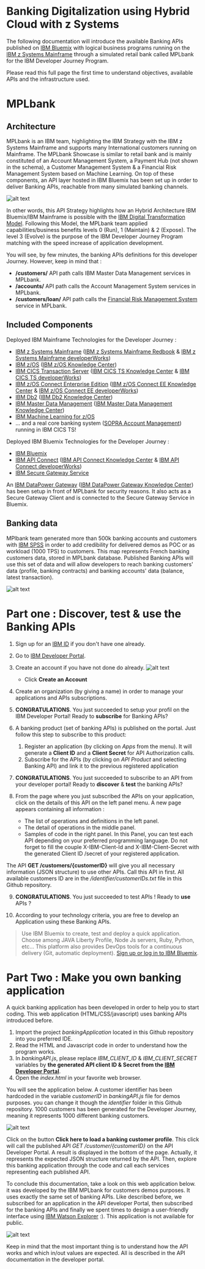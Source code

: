 # Banking Digitalization using Hybrid Cloud with z Systems

The following documentation will introduce the available Banking APIs published on [IBM Bluemix] with logical business programs running on the [IBM z Systems Mainframe] through a simulated retail bank called MPLbank for the IBM Developer Journey Program.

Please read this full page the first time to understand objectives, available APIs and the infrastructure used.

# MPLbank

## Architecture

MPLbank is an IBM team, highlighting the IBM Strategy with the IBM z Systems Mainframe and supports many International customers running on Mainframe. The MPLbank Showcase is similar to retail bank and is mainly constituted of an Account Management System, a Payment Hub (not shown in the schema), a Customer Management System & a Financial Risk Management System based on Machine Learning. On top of these components, an API layer hosted in IBM Bluemix has been set up in order to deliver Banking APIs, reachable from many simulated banking channels.

![alt text](images/architecture_new.png "Architecture")

In other words, this API Strategy highlights how an Hybrid Architecture IBM Bluemix/IBM Mainframe is possible with the [IBM Digital Transformation Model]. Following this Model, the MPLbank team applied capabilities/business benefits levels 0 (Run), 1 (Maintain) & 2 (Expose). The level 3 (Evolve) is the purpose of the IBM Developer Journey Program matching with the speed increase of application development.

You will see, by few minutes, the banking APIs definitions for this developer Journey. However, keep in mind that :
* **/customers/** API path calls IBM Master Data Management services in MPLbank.
* **/accounts/** API path calls the Account Management System services in MPLbank.
* **/customers/loan/** API path calls the [Financial Risk Management System] service in MPLbank.

## Included Components

Deployed IBM Mainframe Technologies for the Developer Journey :
* [IBM z Systems Mainframe] ([IBM z Systems Mainframe Redbook] & [IBM z Systems Mainframe developerWorks])
* [IBM z/OS] ([IBM z/OS Knowledge Center])
* [IBM CICS Transaction Server] ([IBM CICS TS Knowledge Center] & [IBM CICS TS developerWorks])
* [IBM z/OS Connect Enterprise Edition] ([IBM z/OS Connect EE Knowledge Center] & [IBM z/OS Connect EE developerWorks])
* [IBM Db2] ([IBM Db2 Knowledge Center])
* [IBM Master Data Management] ([IBM Master Data Management Knowledge Center])
* [IBM Machine Learning for z/OS]
* ... and a real core banking system ([SOPRA Account Management]) running in IBM CICS TS!

Deployed IBM Bluemix Technologies for the Developer Journey :
* [IBM Bluemix]
* [IBM API Connect] ([IBM API Connect Knowledge Center] & [IBM API Connect developerWorks])
* [IBM Secure Gateway Service]

An [IBM DataPower Gateway] ([IBM DataPower Gateway Knowledge Center]) has been setup in front of MPLbank for security reasons. It also acts as a Secure Gateway Client and is connected to the Secure Gateway Service in Bluemix.

## Banking data

MPlbank team generated more than 500k banking accounts and customers with [IBM SPSS] in order to add credibility for delivered demos as POC or as workload (1000 TPS) to customers. This map represents French banking customers data, stored in MPLbank database. Published Banking APIs will use this set of data and will allow developers to reach banking customers' data (profile, banking contracts) and banking accounts' data (balance, latest transaction).

![alt text](images/mplbank-customer.png "Customer data")

# Part one : Discover, test & use the Banking APIs

1.	Sign up for an [IBM ID] if you don't have one already.

2.	Go to [IBM Developer Portal].

3. Create an account if you have not done do already.
![alt text](images/createAccount.png "Create Account")
    * Click **Create an Account**

3.	Create an organization (by giving a name) in order to manage your applications and APIs subscriptions.

4.	**CONGRATULATIONS**. You just succeeded to setup your profil on the IBM Developer Portal! Ready to **subscribe** for Banking APIs?

5.	A banking product (set of banking APIs) is published on the portal. Just follow this step to subscribe to this product: 
    1. Register an application (by clicking on *Apps* from the menu). It will generate a **Client ID** and a **Client Secret** for API Authorization calls.
    2. Subscribe for the APIs (by clicking on *API Product* and selecting Banking API) and link it to the previous registered application

7.	**CONGRATULATIONS**. You just succeeded to subscribe to an API from your developer portal! Ready to **discover** & **test** the banking APIs? 

8.	From the page where you just subscribed the APIs on your application, click on the details of this API on the left panel menu. A new page appears containing all information :
    * The list of operations and definitions in the left panel. 
    * The detail of operations in the middle panel. 
    * Samples of code in the right panel. In this Panel, you can test each API depending on your preferred programming language. Do not forget to fill the couple X-IBM-Client-Id and X-IBM-Client-Secret with the generated Client ID /secret of your registered application.


The API **GET /customers/{customerID}** will give you all necessary information (JSON structure) to use other APIs. Call this API in first. All available customers ID are in the */identifier/customerIDs.txt* file in this Github repository.


9.	**CONGRATULATIONS**. You just succeeded to test APIs ! Ready to **use** APIs ?

10.	According to your technology criteria, you are free to develop an Application using these Banking APIs.
> Use IBM Bluemix to create, test and deploy a quick application. Choose among JAVA Liberty Profile, Node Js servers, Ruby, Python, etc... This platform also provides DevOps tools for a continuous delivery (Git, automatic deployment). [Sign up or log in to IBM Bluemix].


# Part Two : Make you own banking application

A quick banking application has been developed in order to help you to start coding. This web application (HTML/CSS/javascript) uses banking APIs introduced before. 

1.	Import the project *bankingApplication* located in this Github repository into you preferred IDE.
2.	Read the HTML and Javascript code in order to understand how the program works.
3.	In *bankingAPI.js*, please replace *IBM_CLIENT_ID* & *IBM_CLIENT_SECRET* variables by **the generated API client ID & Secret from the [IBM Developer Portal]**.
4.	Open the *index.html* in your favorite web browser.

You will see the application below. A customer identifier has been hardcoded in the variable *customerID* in *bankingAPI.js* file for demos purposes. you can change it though the *identifier* folder in this Github repository. 1000 customers has been generated for the Developer Journey, meaning it represents 1000 different banking customers.

![alt text](images/banking_application.png "Banking Application Sample")

Click on the button **Click here to load a banking customer profile**. This click will call the published API *GET /customer/{customerID}* on the API Developer Portal. A result is displayed in the bottom of the page. Actually, it represents the expected JSON structure returned by the API. Then, explore this banking application through the code and call each services representing each published API.

To conclude this documentation, take a look on this web application below. it was developed by the IBM MPLbank for customers demos purposes. It uses exactly the same set of banking APIs. Like described before, we subscribed for an application in the API developer Portal, then subscribed for the banking APIs and finally we spent times to design a user-friendly interface using [IBM Watson Explorer] :). This application is not available for public.

![alt text](images/banking_customer.png "Banking customer in MPLbank")

Keep in mind that the most important thing is to understand how the API works and which in/out values are expected. All is described in the API documentation in the developer portal.

[IBM Digital Transformation Model]: https://developer.ibm.com/mainframe/ibm-digital-transformation/

[IBM Bluemix]: https://www.ibm.com/us-en/marketplace/cloud-platform
[IBM z Systems Mainframe]: https://www-03.ibm.com/systems/z/

[IBM z Systems Mainframe Redbook]: https://www.redbooks.ibm.com/redbooks.nsf/pages/z13?Open
[IBM z Systems Mainframe developerWorks]: https://developer.ibm.com/mainframe/

[IBM z/OS]: https://www-03.ibm.com/systems/z/os/zos/
[IBM z/OS Knowledge Center]: https://www.ibm.com/support/knowledgecenter/en/SSLTBW

[IBM CICS Transaction Server]: https://www-01.ibm.com/software/data/enterprise-application-servers/cics/
[IBM CICS TS Knowledge Center]: https://www.ibm.com/support/knowledgecenter/en/SSGMGV
[IBM CICS TS developerWorks]: https://developer.ibm.com/cics/

[IBM z/OS Connect Enterprise Edition]: https://www.ibm.com/ms-en/marketplace/connect-enterprise-edition
[IBM z/OS Connect EE Knowledge Center]: https://www.ibm.com/support/knowledgecenter/en/SS4SVW
[IBM z/OS Connect EE developerWorks]: https://developer.ibm.com/mainframe/products/zosconnect/

[IBM Db2]: https://www.ibm.com/analytics/us/en/technology/db2/?lnk=STW_US_SHP_A4_TL&lnk2=learn_DB2
[IBM Db2 Knowledge Center]: https://www.ibm.com/support/knowledgecenter/en/SSEPEK/db2z_prodhome.html

[IBM Master Data Management]: https://www.ibm.com/analytics/us/en/technology/master-data-management/
[IBM Master Data Management Knowledge Center]: https://www.ibm.com/support/knowledgecenter/en/SSWSR9

[IBM Machine Learning for z/OS]: https://www.ibm.com/ms-en/marketplace/machine-learning-for-zos
[IBM Machine Learning for z/OS Knowledge Center]: https://www.ibm.com/support/knowledgecenter/en/SS9PF4

[SOPRA Account Management]: https://www.soprabanking.com/our-offer/solutions/account-management-9

[IBM API Connect]: http://www-03.ibm.com/software/products/en/api-connect
[IBM API Connect Knowledge Center]: https://www.ibm.com/support/knowledgecenter/en/SSMNED 
[IBM API Connect developerWorks]: https://developer.ibm.com/apiconnect/

[IBM Secure Gateway Service]: https://console.bluemix.net/docs/services/SecureGateway/secure_gateway.html

[IBM DataPower Gateway]: http://www-03.ibm.com/software/products/en/datapower-gateway
[IBM DataPower Gateway Knowledge Center]: https://www.ibm.com/support/knowledgecenter/en/SS9H2Y 

[IBM SPSS]: https://www.ibm.com/analytics/us/en/technology/spss/

[IBM ID]: https://www.ibm.com/account/us-en/signup/register.html
[IBM Developer Portal]: https://developer-contest-spbodieusibmcom-prod.developer.us.apiconnect.ibmcloud.com/

[Sign up or log in to IBM Bluemix]: https://console.bluemix.net/registration/?

[Financial Risk Management System]:https://github.com/IBM/Financial-risk-management-using-machine-learning-on-zSystems

[IBM Watson Explorer]: https://www.ibm.com/us-en/marketplace/content-analytics